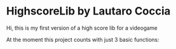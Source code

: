 # HighscoreLib by Lautaro Coccia

 Hi, this is my first version of a high score lib for a videogame 

 At the moment this project counts with just 3 basic functions:

 
